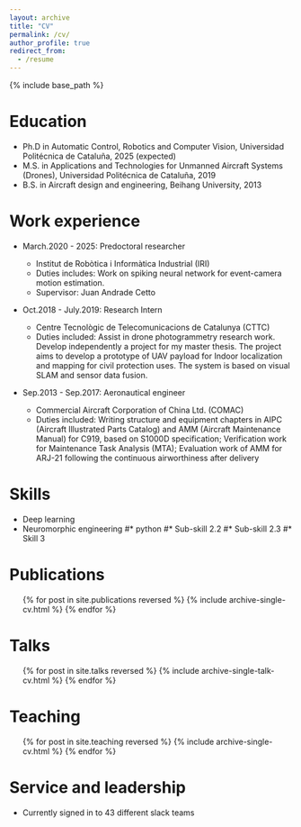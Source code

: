 ```yaml
---
layout: archive
title: "CV"
permalink: /cv/
author_profile: true
redirect_from:
  - /resume
---
```


{% include base_path %}

Education
======
* Ph.D in Automatic Control, Robotics and Computer Vision, Universidad Politécnica de Cataluña, 2025 (expected)
* M.S. in Applications and Technologies for Unmanned Aircraft Systems (Drones), Universidad Politécnica de Cataluña, 2019
* B.S. in Aircraft design and engineering, Beihang University, 2013

Work experience
======
* March.2020 - 2025: Predoctoral researcher
  * Institut de Robòtica i Informàtica Industrial (IRI)
  * Duties includes: Work on spiking neural network for event-camera motion estimation. 
  * Supervisor: Juan Andrade Cetto

* Oct.2018 - July.2019: Research Intern
  * Centre Tecnològic de Telecomunicacions de Catalunya (CTTC)
  * Duties included: Assist in drone photogrammetry research work. Develop independently a project for my master thesis. The project aims to develop a prototype of UAV payload for Indoor localization and mapping for civil protection uses. The system is based on visual SLAM and sensor data fusion.


* Sep.2013 - Sep.2017: Aeronautical engineer
  * Commercial Aircraft Corporation of China Ltd. (COMAC)
  * Duties included: Writing structure and equipment chapters in AIPC (Aircraft Illustrated Parts Catalog) and AMM (Aircraft Maintenance Manual) for C919, based on S1000D specification; Verification work for Maintenance Task Analysis (MTA); Evaluation work of AMM for ARJ-21 following the continuous airworthiness after delivery
 
  
Skills
======
* Deep learning
* Neuromorphic engineering
  #* python
  #* Sub-skill 2.2
  #* Sub-skill 2.3
#* Skill 3

Publications
======
  <ul>{% for post in site.publications reversed %}
    {% include archive-single-cv.html %}
  {% endfor %}</ul>
  
Talks
======
  <ul>{% for post in site.talks reversed %}
    {% include archive-single-talk-cv.html  %}
  {% endfor %}</ul>
  
Teaching
======
  <ul>{% for post in site.teaching reversed %}
    {% include archive-single-cv.html %}
  {% endfor %}</ul>
  
Service and leadership
======
* Currently signed in to 43 different slack teams
